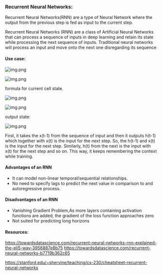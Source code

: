 
### Recurrent Neural Networks:

Recurrent Neural Networks(RNN) are a type of Neural Network where the output from the previous step is fed as input to the current step.

Recurrent Neural Networks (RNN) are a class of Artificial Neural Networks that can process a sequence of inputs in deep learning and retain its state while processing the next sequence of inputs. Traditional neural networks will process an input and move onto the next one disregarding its sequence

#### Use case:

![img.png](https://miro.medium.com/max/875/1*hEa9ciQBUQcN2rtIDoK3CA.png)

![img.png](https://cdn.analyticsvidhya.com/wp-content/uploads/2017/12/06022525/bptt.png)

formula for current cell state. 

![img.png](https://cdn.analyticsvidhya.com/wp-content/uploads/2017/12/06004252/hidden-state.png)

![img.png](https://cdn.analyticsvidhya.com/wp-content/uploads/2017/12/06005300/eq2.png)


output state:

![img.png](https://cdn.analyticsvidhya.com/wp-content/uploads/2017/12/06005750/outeq.png)

First, it takes the x(t-1) from the sequence of input and then it outputs h(t-1) which together with x(t) is the input for the next step. 
So, the h(t-1) and x(t) is the input for the next step. Similarly, h(t) from the next is the input with x(t) for the next step and so on. 
This way, it keeps remembering the context while training.

#### Advantages of an RNN

* It can model non-linear temporal/sequential relationships.
* No need to specify lags to predict the next value in comparison to and autoregressive process.

#### Disadvantages of an RNN

* Vanishing Gradient Problem,As more layers containing activation functions are added, the gradient of the loss function approaches zero
* Not suited for predicting long horizons

#### Resources: 

https://towardsdatascience.com/recurrent-neural-networks-rnn-explained-the-eli5-way-3956887e8b75
https://towardsdatascience.com/recurrent-neural-networks-b7719b362c65

https://stanford.edu/~shervine/teaching/cs-230/cheatsheet-recurrent-neural-networks
